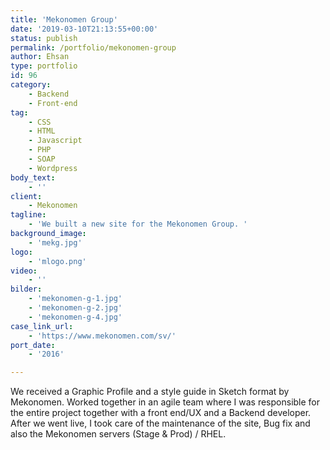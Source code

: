 ```yaml
---
title: 'Mekonomen Group'
date: '2019-03-10T21:13:55+00:00'
status: publish
permalink: /portfolio/mekonomen-group
author: Ehsan
type: portfolio
id: 96
category:
    - Backend
    - Front-end
tag:
    - CSS
    - HTML
    - Javascript
    - PHP
    - SOAP
    - Wordpress
body_text:
    - ''
client:
    - Mekonomen
tagline:
    - 'We built a new site for the Mekonomen Group. '
background_image:
    - 'mekg.jpg'
logo:
    - 'mlogo.png'
video:
    - ''
bilder:
    - 'mekonomen-g-1.jpg'
    - 'mekonomen-g-2.jpg'
    - 'mekonomen-g-4.jpg'
case_link_url:
    - 'https://www.mekonomen.com/sv/'
port_date:
    - '2016'

---
```

We received a Graphic Profile and a style guide in Sketch format by Mekonomen. Worked together in an agile team where I was responsible for the entire project together with a front end/UX and a Backend developer. After we went live, I took care of the maintenance of the site, Bug fix and also the Mekonomen servers (Stage &amp; Prod) / RHEL.
